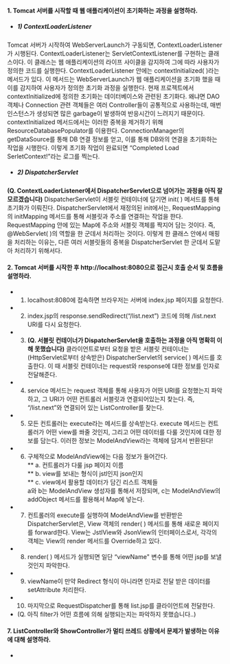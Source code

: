 #### 1. Tomcat 서버를 시작할 때 웹 애플리케이션이 초기화하는 과정을 설명하라.
* ##### 1) ContextLoaderListener
Tomcat 서버가 시작하여 WebServerLaunch가 구동되면, ContextLoaderListener가 시행된다.
ContextLoaderListener는 ServletContextListener를 구현하는 클래스이다. 이 클래스는 웹 애플리케이션의 라이프 사이클을 감지하여 그에 따라 사용자가 정의한 코드를 실행한다. ContextLoaderListener 안에는 contextInitialized( )라는 메서드가 있다. 이 메서드는 WebServerLaunch가 웹 애플리케이션을 초기화 했을 때 이를 감지하여 사용자가 정의한 초기화 과정을 실행한다. 현재 프로젝트에서 contextInitialized에 정의한 초기화는 데이터베이스와 관련된 초기화다. 왜냐면 DAO 객체나 Connection 관련 객체들은 여러 Controller들이 공통적으로 사용하는데, 매번 인스턴스가 생성되면 많은 garbage이 발생하여 반응시간이 느려지기 때문이다. contextInitialized 메서드에서는 이러한 중복을 제거하기 위해 ResourceDatabasePopulator를 이용한다. ConnectionManager의 getDataSource를 통해 DB 연결 정보를 얻고, 이를 통해 DB와의 연결을 초기화하는 작업을 시행한다. 이렇게 초기화 작업이 완료되면 “Completed Load SerletContext!”라는 로그를 찍는다.

* ##### 2) DispatcherServlet
<B>(Q. ContextLoaderListener에서 DispatcherServlet으로 넘어가는 과정을 아직 잘 모르겠습니다)</B> DispatcherServlet이 서블릿 컨테이너에 담기면 init( ) 메서드를 통해 초기화가 이뤄진다. DispatcherServlet에서 재정의된 init에서는, RequestMapping의 initMapping 메서드를 통해 서블릿과 주소를 연결하는 작업을 한다. RequestMapping 안에 있는 Map에 주소와 서블릿 객체를 짝지어 담는 것이다. 즉, @WebServlet( )의 역할을 한 군데서 처리하는 것이다. 이렇게 한 클래스 안에서 매핑을 처리하는 이유는, 다른 여러 서블릿들의 중복을 DispatcherServlet 한 군데서 도맡아 처리하기 위해서다.


#### 2. Tomcat 서버를 시작한 후 http://localhost:8080으로 접근시 호출 순서 및 흐름을 설명하라.
* 1) localhost:8080에 접속하면 브라우저는 서버에 index.jsp 페이지를 요청한다.
* 2) index.jsp의 response.sendRedirect(“/list.next”) 코드에 의해 /list.next URI를 다시 요청한다.
* 3) <B>(Q. 서블릿 컨테이너가 DispatcherServlet을 호출하는 과정을 아직 명확히 이해 못했습니다)</B> 클라이언트로부터 요청을 받은 서블릿 컨테이너는 (HttpServlet로부터 상속받은) DispatcherServlet의 service( ) 메서드를 호출한다. 이 때 서블릿 컨테이너는 request와 response에 대한 정보를 인자로 전달해준다. 
* 4) service 메서드는 request 객체를 통해 사용자가 어떤 URI를 요청했는지 파악하고, 그 URI가 어떤 컨트롤러 서블릿과 연결되어있는지 찾는다. 즉, “/list.next”와 연결되어 있는 ListController를 찾는다.
* 5) 모든 컨트롤러는 execute라는 메서드를 상속받는다. execute 메서드는 컨트롤러가 어떤 view를 쏴줄 것인지, 그리고 어떤 데이터를 다룰 것인지에 대한 정보를 담는다. 이러한 정보는 ModelAndView라는 객체에 담겨서 반환된다! 
* 6) 구체적으로 ModelAndView에는 다음 정보가 들어간다. 
<BR>** a. 컨트롤러가 다룰 jsp 페이지 이름
<BR>** b. view를 보내는 형식이 jstl인지 json인지
<BR>** c. view에서 활용할 데이터가 담긴 리스트 객체들 
<BR>a와 b는 ModelAndView 생성자를 통해서 저장되며, c는 ModelAndView의 addObject 메서드를 활용해서 Map에 넣는다.
* 7) 컨트롤러의 execute를 실행하여 ModelAndView를 반환받은 DispatcherServlet은, View 객체의 render( ) 메서드를 통해 새로운 페이지를 forward한다. View는 JstlView와 JsonView의 인터페이스로서, 각각의 객체는 View의 render 메서드를 Override하고 있다. 
* 8) render( ) 메서드가 실행되면 일단 “viewName" 변수를 통해 어떤 jsp를 보낼 것인지 파악한다. 
* 9) viewName이 만약 Redirect 형식이 아니라면 인자로 전달 받은 데이터를 setAttribute 처리한다. 
* 10) 마지막으로 RequestDispatcher를 통해 list.jsp를 클라이언트에 전달한다.
* (Q. 아직 filter가 어떤 흐름에 의해 실행되는지는 파악하지 못했습니다..)

#### 7. ListController와 ShowController가 멀티 쓰레드 상황에서 문제가 발생하는 이유에 대해 설명하라.
* 

